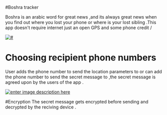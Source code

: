 #Boshra tracker

Boshra is an arabic word for great news ,and its always great news when you find out where you lost your phone or where is your lost sibling .This app doesn't require internet just an open GPS and some phone credit /


[![#][1]][1]

# Choosing recipient phone numbers

User adds the phone number to send the location parameters to or can add the phone number to send the secret message to ,the secret message is agreed upon by the users of the app .

[![enter image description here][2]][2]


  [1]: https://i.stack.imgur.com/5eiWS.png
  [2]: https://i.stack.imgur.com/Ldavh.png


#Encryption 
The secret message gets encrypted before sending and decrypted by the reciving device . 

